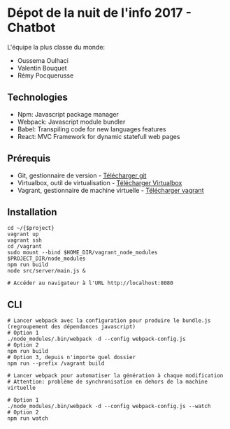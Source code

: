# Dépot de la nuit de l'info 2017 - Chatbot

L'équipe la plus classe du monde:
* Oussema Oulhaci
* Valentin Bouquet
* Rémy Pocquerusse

## Technologies

* Npm: Javascript package manager
* Webpack: Javascript module bundler
* Babel: Transpiling code for new languages features
* React: MVC Framework for dynamic statefull web pages

## Prérequis
* Git, gestionnaire de version - [Télécharger git](https://git-scm.com/downloads)
* Virtualbox, outil de virtualisation - [Télécharger Virtualbox](https://www.virtualbox.org/wiki/Downloads)
* Vagrant, gestionnaire de machine virtuelle - [Télécharger vagrant](https://www.vagrantup.com/downloads.html)

## Installation

```
cd ~/{$project}
vagrant up
vagrant ssh
cd /vagrant
sudo mount --bind $HOME_DIR/vagrant_node_modules $PROJECT_DIR/node_modules
npm run build
node src/server/main.js &

# Accéder au navigateur à l'URL http://localhost:8080
```

## CLI

```
# Lancer webpack avec la configuration pour produire le bundle.js (regroupement des dépendances javascript)
# Option 1
./node_modules/.bin/webpack -d --config webpack-config.js
# Option 2
npm run build
# Option 3, depuis n'importe quel dossier
npm run --prefix /vagrant build

# Lancer webpack pour automatiser la génération à chaque modification
# Attention: problème de synchronisation en dehors de la machine virtuelle

# Option 1
./node_modules/.bin/webpack -d --config webpack-config.js --watch
# Option 2
npm run watch
```
